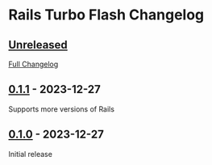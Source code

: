 # Rails Turbo Flash Changelog

## [Unreleased](https://github.com/rnevius/rails_turbo_flash/tree/HEAD)

[Full Changelog](https://github.com/rnevius/rails_turbo_flash/compare/v0.1.1...HEAD)

## [0.1.1](https://github.com/rnevius/rails_turbo_flash/tree/v0.1.1) - 2023-12-27

Supports more versions of Rails

## [0.1.0](https://github.com/rnevius/rails_turbo_flash/tree/v0.1.0) - 2023-12-27

Initial release

